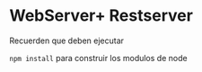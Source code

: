 # WebServer+ Restserver
Recuerden que deben ejecutar 

```npm install``` para  construir los modulos de node
